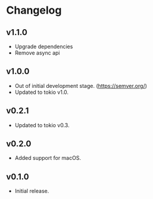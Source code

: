 # Changelog

## v1.1.0
- Upgrade dependencies
- Remove async api

## v1.0.0

- Out of initial development stage. (https://semver.org/)
- Updated to tokio v1.0.

## v0.2.1

- Updated to tokio v0.3.

## v0.2.0

- Added support for macOS.

## v0.1.0

- Initial release.
